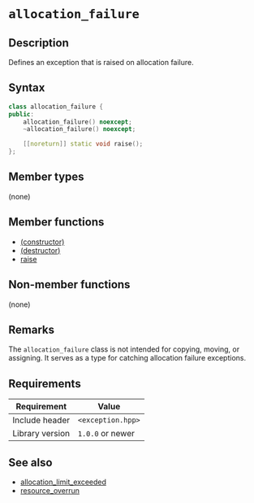 # `allocation_failure`

## Description

Defines an exception that is raised on allocation failure.

## Syntax

```cpp
class allocation_failure {
public:
    allocation_failure() noexcept;
    ~allocation_failure() noexcept;

    [[noreturn]] static void raise();
};
```

## Member types

(none)

## Member functions

- [(constructor)](allocation_failure-ctor.md)
- [(destructor)](allocation_failure-dtor.md)
- [raise](allocation_failure-raise.md)

## Non-member functions

(none)

## Remarks

The `allocation_failure` class is not intended for copying, moving, or assigning. It serves as a type for catching allocation failure
exceptions.

## Requirements

| Requirement     | Value             |
|-----------------|-------------------|
| Include header  | `<exception.hpp>` |
| Library version | `1.0.0` or newer  |

## See also

- [allocation_limit_exceeded](allocation_limit_exceeded.md)
- [resource_overrun](resource_overrun.md)